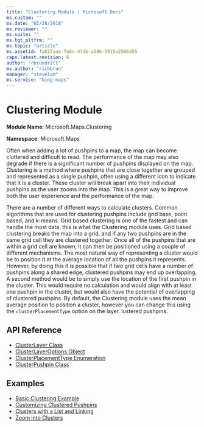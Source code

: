 ```yaml
---
title: "Clustering Module | Microsoft Docs"
ms.custom: ""
ms.date: "02/28/2018"
ms.reviewer: ""
ms.suite: ""
ms.tgt_pltfrm: ""
ms.topic: "article"
ms.assetid: fa817aae-7e8c-47db-ad8b-5915a2506d55
caps.latest.revision: 6
author: "rbrundritt"
ms.author: "richbrun"
manager: "stevelom"
ms.service: "bing-maps"
---
```


# Clustering Module

**Module Name**: Microsoft.Maps.Clustering

**Namespace**: Microsoft.Maps 

Often when adding a lot of pushpins to a map, the map can become cluttered and difficult to read. The performance of the map may also degrade if there is a significant number of pushpins displayed on the map. Clustering is a method where pushpins that are close together are grouped and represented as a single pushpin, often using a different icon to indicate that it is a cluster. These cluster will break apart into their individual pushpins as the user zooms into the map. This is a great way to improve both the user experience and the performance of the map.
 
There are a number of different ways to calculate clusters. Common algorithms that are used for clustering pushpins include grid base, point based, and k-means. Grid based clustering is one of the fastest and can handle the most data, this is what the Clustering module uses. Grid based clustering breaks the map into a grid, and if any two pushpins are in the same grid cell they are clustered together. Once all of the pushpins that are within a grid cell are known, it can then be positioned using a couple of different mechanisms. The most natural way of representing a cluster would be to position it at the average location of all the pushpins it represents. However, by doing this it is possible that if two grid cells have a number of pushpins along a shared edge, clustered pushpins may end up overlapping. A second method would be to simply use the location of the first pushpin in the cluster. This would require no calculation and would align with at least one pushpin in the cluster, but would also have the potential of overlapping of clustered pushpins. By default, the Clustering module uses the mean average position to position a cluster, however you can change this using the `clusterPlacementType` option on the layer.
lustered pushpins.

## API Reference

  * [ClusterLayer Class](clusterlayer-class.md)
  * [ClusterLayerOptions Object](clusterlayeroptions-object.md)
  * [ClusterPlacementType Enumeration](clusterplacementtype-enumeration.md)
  * [ClusterPushpin Class](clusterpushpin-class.md)

## Examples

  * [Basic Clustering Example](../../map-control-concepts/clustering-module-examples/basic-clustering-example.md)
  * [Customizing Clustered Pushpins](../../map-control-concepts/clustering-module-examples/customizing-clustered-pushpins.md)
  * [Clusters with a List and Linking](../../map-control-concepts/clustering-module-examples/clusters-with-a-list-and-linking.md)
  * [Zoom into Clusters](../../map-control-concepts/clustering-module-examples/zoom-into-clusters.md)
